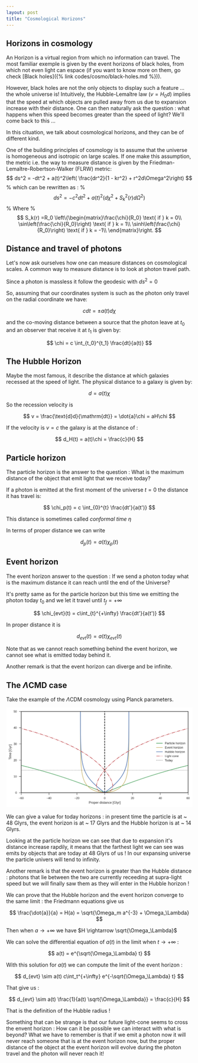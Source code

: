 ```yaml
---
layout: post
title: "Cosmological Horizons"
---
```


## Horizons in cosmology

An Horizon is a virtual region from which no information can travel. The most familiar exemple is given by the event horizons of black holes, from which not even light can espace (if you want to know more on them, go check [Black holes]({% link codes/cosmo/black-holes.md %})).

However, black holes are not the only objects to display such a feature ... the whole universe is! Intuitively, the Hubble-Lemaître law ($v = H_0d$) implies that the speed at which objects are pulled away from us due to expansion increase with their distance. One can then naturally ask the question : what happens when this speed becomes greater than the speed of light? We'll come back to this ...

In this cituation, we talk about cosmological horizons, and they can be of different kind.

One of the building principles of cosmology is to assume that the universe is homogeneous and isotropic on large scales. If one make this assumption, the metric i.e. the way to measure distance is given by the Friedman-Lemaître-Robertson-Walker (FLRW) metric:
$$ 
ds^2 = -dt^2 + a(t)^2\left( \frac{dr^2}{1 - kr^2}  + r^2d\Omega^2\right) 
$$
%
which can be rewritten as :
%
$$ 
ds^2 = -c^2dt^2 + a(t)^2\left(d\chi^2 + S_k^2(r) d\Omega^2\right) 
$$
%
Where
%
$$ 
S_k(r) =R_0 \left\{\begin{matrix}\frac{\chi}{R_0} \text{ if } k = 0\\
                 \sin\left(\frac{\chi}{R_0}\right) \text{ if } k = 1\\
                  \sinh\left(\frac{\chi}{R_0}\right) \text{ if } k = -1\\
            \end{matrix}\right. 
$$


## Distance and travel of photons

Let's now ask ourselves how one can measure distances on cosmological scales. A common way to measure distance is to look at photon travel path.

Since a photon is massless it follow the geodesic with $ds^2 = 0$

So, assuming that our coordinates system is such as the photon only travel on the radial coordinate we have:

$$ 
cdt = \pm a(t) d\chi 
$$

and the co-moving distance between a source that the photon leave at $t_0$ and an observer that receive it at $t_1$ is given by:

$$ 
\chi = c \int_{t_0}^{t_1} \frac{dt}{a(t)} 
$$

## The Hubble Horizon

Maybe the most famous, it describe the distance at which galaxies recessed at the speed of light. The physical distance to a galaxy is given by:

$$ 
d = a(t)\chi 
$$

So the recession velocity is

$$ 
v = \frac{\text{d}d}{\mathrm{dt}} = \dot{a}\chi = aH\chi
$$

If the velocity is $v = c$ the galaxy is at the distance of :

$$ 
d_H(t) = a(t)\chi = \frac{c}{H}
$$

## Particle horizon

The particle horizon is the answer to the question :  What is the maximum distance of the object that emit light that we receive today?

If a photon is emitted at the first moment of the universe $t = 0$ the distance it has travel is:

$$
\chi_p(t) = c \int_{0}^{t} \frac{dt'}{a(t')} 
$$


This distance is sometimes called *conformal time* $\eta$

In terms of proper distance we can write

$$ 
d_p(t) = a(t)\chi_p(t)
$$

## Event horizon

The event horizon answer to the question : If we send a photon today what is the maximum distance it can reach until the end of the Universe?

It's pretty same as for the particle horizon but this time we emitting the photon today $t_0$ and we let it travel until $t_f = +\infty$

$$ 
\chi_{evt}(t) = c\int_{t}^{+\infty} \frac{dt'}{a(t')} 
$$

In proper distance it is

$$
d_{evt}(t) = a(t)\chi_{evt}(t)
$$

Note that as we cannot reach something behind the event horizon, we cannot see what is emitted today behind it.

Another remark is that the event horizon can diverge and be infinite.

## The $\Lambda$CMD case 
Take the example of the $\Lambda$CDM cosmology using Planck parameters.

   ![my image](./images/LCDMhorizons.png "my image") 
  
We can give a value for today horizons : in present time the particle is at ~ 48 Glyrs, the event horizon is at ~ 17 Glyrs and the Hubble horizon is at ~ 14 Glyrs.

Looking at the particle horizon we can see that due to expansion it's distance increase rapdily, it means that the farthest light we can see was emits by objects that are today at 48 Glyrs of us ! In our expansing universe the particle univers will tend to infinity.

Another remark is that the event horizon is greater than the Hubble distance : photons that lie between the two are currently receeding at supra-light speed but we will finally saw them as they will enter in the Hubble horizon ! 

We can prove that the Hubble horizon and the event horizon converge to the same limit :
the Friedmann equations give us 

$$
\frac{\dot{a}}{a} = H(a) = \sqrt{\Omega_m a^{-3} + \Omega_\Lambda}
$$

Then when $a \rightarrow +\infty$ we have $H \rightarrow \sqrt{\Omega_\Lambda}$

We can solve the differential equation of $a(t)$ in the limit when $t \rightarrow +\infty$ :

$$
a(t) = e^{\sqrt{\Omega_\Lambda} t}
$$

With this solution for $a(t)$ we can compute the limit of the event horizon :

$$
d_{evt} \sim a(t) c\int_t^{+\infty} e^{-\sqrt{\Omega_\Lambda} t}
$$

That give us :

$$ 
d_{evt} \sim a(t) \frac{1}{a(t) \sqrt{\Omega_\Lambda}} = \frac{c}{H} 
$$

That is the definition of the Hubble radius !


Something that can be strange is that our future light-cone seems to cross the envent horizon : How can it be possible we can interact with what is beyond? What we have to remember is that if we emit a photon now it will never reach someone that is at the event horizon now, but the proper distance of the object at the event horizon will evolve during the photon travel and the photon will never reach it!
